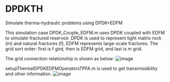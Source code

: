 # DPDKTH
 Simulate therma-hydraulic problems using DPDK+EDFM
 
 This simulation case DPDK_Couple_EDFM.m uses DPDK coupled with EDFM to simulate fractured reservoir.
 DPDK is used to represent tight matrix rock (m) and natural fractures (f), EDFM represents large-scale fractures.
 The grid sort order: first is f gird, then is EDFM grid, and last is m grid.

 The grid connection relationship is shown as below:
![image](https://github.com/user-attachments/assets/85cd8cc2-b04a-41c1-94d7-d5a403022fda)

 setupThermalDPDKEDFMOperatorsTPFA.m is used to get transmissibility and other information.
![image](https://github.com/user-attachments/assets/ec21fa7c-70f8-4de0-9945-6bed23bb9848)




